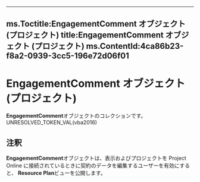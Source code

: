 

---
ms.Toctitle:EngagementComment オブジェクト (プロジェクト)
title:EngagementComment オブジェクト (プロジェクト)
ms.ContentId:4ca86b23-f8a2-0939-3cc5-196e72d06f01
---
# EngagementComment オブジェクト (プロジェクト)




**EngagementComment**オブジェクトのコレクションです。UNRESOLVED_TOKEN_VAL(vba2016)

## 注釈
**EngagementComment**オブジェクトは、表示およびプロジェクトを Project Online に接続されているときに契約のデータを編集するユーザーを有効にすると、 **Resource Plan**ビューを公開します。




